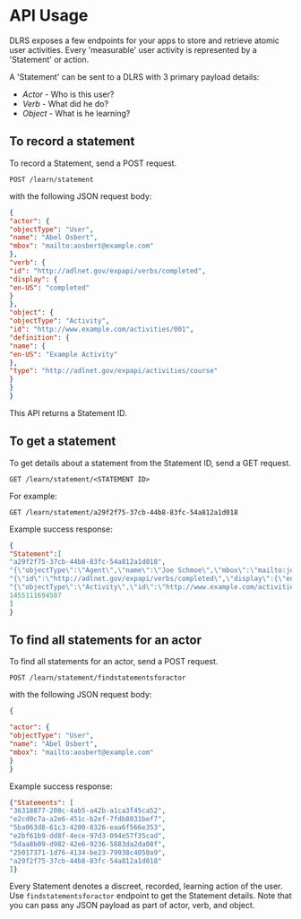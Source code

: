 # API Usage
DLRS exposes a few endpoints for your apps to store and retrieve atomic user activities. Every 'measurable' user activity is represented by a 'Statement' or action. 

A 'Statement' can be sent to a DLRS with 3 primary payload details:

* *Actor* - Who is this user?
* *Verb* - What did he do?
* *Object* - What is he learning?

## To record a statement
To record a Statement, send a POST request.

```http
POST /learn/statement
```
with the following JSON request body:

```json
{
"actor": {
"objectType": "User",
"name": "Abel Osbert",
"mbox": "mailto:aosbert@example.com"
},
"verb": {
"id": "http://adlnet.gov/expapi/verbs/completed",
"display": {
"en-US": "completed"
}
},
"object": {
"objectType": "Activity",
"id": "http://www.example.com/activities/001",
"definition": {
"name": {
"en-US": "Example Activity"
},
"type": "http://adlnet.gov/expapi/activities/course"
}
}
}
```
This API returns a Statement ID.

## To get a statement
To get details about a statement from the Statement ID, send a GET request.

```http
GET /learn/statement/<STATEMENT ID>
```

For example:

```http
GET /learn/statement/a29f2f75-37cb-44b8-83fc-54a812a1d018
```

Example success response:

```json
{
"Statement":[
"a29f2f75-37cb-44b8-83fc-54a812a1d018",
"{\"objectType\":\"Agent\",\"name\":\"Joe Schmoe\",\"mbox\":\"mailto:joe@example.com\"}",
"{\"id\":\"http://adlnet.gov/expapi/verbs/completed\",\"display\":{\"en-US\":\"completed\"}}",
"{\"objectType\":\"Activity\",\"id\":\"http://www.example.com/activities/001\",\"definition\":{\"name\":{\"en-US\":\"Example Activity\"},\"type\":\"http://adlnet.gov/expapi/activities/course\"}}",
1455111694507
]
}
```

## To find all statements for an actor
To find all statements for an actor, send a POST request.

```http
POST /learn/statement/findstatementsforactor
```
with the following JSON request body:

```json
{

"actor": {
"objectType": "User",
"name": "Abel Osbert",
"mbox": "mailto:aosbert@example.com"
}
}
```

Example success response:

```json
{"Statements": [
"36318877-208c-4ab5-a42b-a1ca3f45ca52",
"e2cd0c7a-a2e6-451c-b2ef-7fdb8031bef7",
"5ba063d8-61c3-4200-8326-eaa6f566e353",
"e2bf61b9-dd8f-4ece-97d3-094e57f35cad",
"5daa8b09-d982-42e6-9236-5883da2da08f",
"25017371-1d76-4134-be23-79938c4050a9",
"a29f2f75-37cb-44b8-83fc-54a812a1d018"
]}
```

Every Statement denotes a discreet, recorded, learning action of the user. Use ```findstatementsforactor``` endpoint to get the Statement details. Note that you can pass any JSON payload as part of actor, verb, and object.
